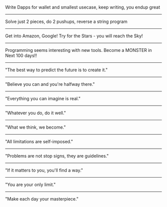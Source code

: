 Write Dapps for wallet and smallest usecase, keep writing, you endup great

---
Solve just 2 pieces, do 2 pushups, reverse a string program

---
Get into Amazon, Google! Try for the Stars - you will reach the Sky!

---
Programming seems interesting with new tools. Become a MONSTER in Next 100 days!!

---
"The best way to predict the future is to create it."

---
"Believe you can and you're halfway there."

---
"Everything you can imagine is real."

---
"Whatever you do, do it well."

---
"What we think, we become."

---
"All limitations are self-imposed."

---
"Problems are not stop signs, they are guidelines."

---
"If it matters to you, you'll find a way."

---
"You are your only limit."

---
"Make each day your masterpiece."
